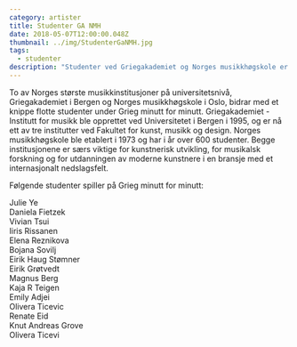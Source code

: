 ```yaml
---
category: artister
title: Studenter GA NMH
date: 2018-05-07T12:00:00.048Z
thumbnail: ../img/StudenterGaNMH.jpg
tags:
  - studenter
description: "Studenter ved Griegakademiet og Norges musikkhøgskole er med under Grieg minutt for minutt."
---
```

To av Norges største musikkinstitusjoner på universitetsnivå, Griegakademiet i Bergen og Norges musikkhøgskole i Oslo, bidrar med et knippe flotte studenter under Grieg minutt for minutt. Griegakademiet - Institutt for musikk ble opprettet ved Universitetet i Bergen i 1995, og er nå ett av tre institutter ved Fakultet for kunst, musikk og design. Norges musikkhøgskole ble etablert i 1973 og har i år over 600 studenter. Begge institusjonene er særs viktige for kunstnerisk utvikling, for musikalsk forskning og for utdanningen av moderne kunstnere i en bransje med et internasjonalt nedslagsfelt.

Følgende studenter spiller på Grieg minutt for minutt:

   Julie Ye  
   Daniela Fietzek  
   Vivian Tsui  
   Iiris Rissanen  
   Elena Reznikova  
   Bojana Sovilj  
   Eirik Haug Stømner  
   Eirik Grøtvedt  
   Magnus Berg  
   Kaja R Teigen  
   Emily Adjei  
   Olivera Ticevic  
   Renate Eid  
   Knut Andreas Grove  
   Olivera Ticevi  
